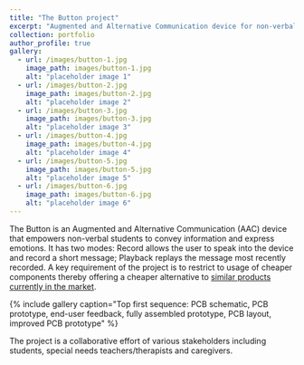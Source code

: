 ```yaml
---
title: "The Button project"
excerpt: "Augmented and Alternative Communication device for non-verbal students<br/><img src='/images/button-1.jpg'>"
collection: portfolio
author_profile: true
gallery:
  - url: /images/button-1.jpg
    image_path: images/button-1.jpg
    alt: "placeholder image 1"
  - url: /images/button-2.jpg
    image_path: images/button-2.jpg
    alt: "placeholder image 2"
  - url: /images/button-3.jpg
    image_path: images/button-3.jpg
    alt: "placeholder image 3"
  - url: /images/button-4.jpg
    image_path: images/button-4.jpg
    alt: "placeholder image 4"
  - url: /images/button-5.jpg
    image_path: images/button-5.jpg
    alt: "placeholder image 5"
  - url: /images/button-6.jpg
    image_path: images/button-6.jpg
    alt: "placeholder image 6"
---
```


The Button is an Augmented and Alternative Communication (AAC) device that empowers non-verbal students to convey information and express emotions. It has two modes: Record allows the user to speak into the device and record a short message; Playback replays the message most recently recorded. A key requirement of the project is to restrict to usage of cheaper components thereby offering a cheaper alternative to [similar products currently in the market](https://www.ablenetinc.com/bigmack).

{% include gallery caption="Top first sequence: PCB schematic, PCB prototype, end-user feedback, fully assembled prototype, PCB layout, improved PCB prototype" %}

The project is a collaborative effort of various stakeholders including students, special needs teachers/therapists and caregivers. 
